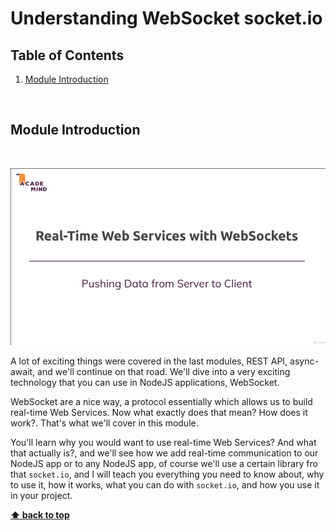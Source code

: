 # Understanding WebSocket socket.io

## Table of Contents
1. [Module Introduction](#module-introduction)

<br/>

## Module Introduction
<br/>

![chapter-26-1.gif](./images/gif/chapter-26-1.gif "Module Introduction")
<br/>

A lot of exciting things were covered in the last modules, REST API,
async-await, and we'll continue on that road. We'll dive into a very exciting
technology that you can use in NodeJS applications, WebSocket.

WebSocket are a nice way, a protocol essentially which allows us to build
real-time Web Services. Now what exactly does that mean? How does it work?.
That's what we'll cover in this module.

You'll learn why you would want to use real-time Web Services? And what that
actually is?, and we'll see how we add real-time communication to our NodeJS app
or to any NodeJS app, of course we'll use a certain library fro that
`socket.io`, and I will teach you everything you need to know about, why to use
it, how it works, what you can do with `socket.io`, and how you use it in your
project.

**[⬆ back to top](#table-of-contents)**
<br/>
<br/>
